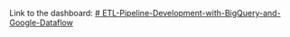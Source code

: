 Link to the dashboard: [# ETL-Pipeline-Development-with-BigQuery-and-Google-Dataflow](https://public.tableau.com/views/MinnesotaDepartmentofTransportation_17103493863460/Dashboard?:language=pt-BR&:sid=&:display_count=n&:origin=viz_share_link)
